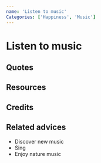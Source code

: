 ```yaml
---
name: 'Listen to music'
Categories: ['Happiness', 'Music']
---
```

# Listen to music



## Quotes

## Resources

## Credits

## Related advices

- Discover new music
- Sing
- Enjoy nature music
